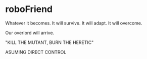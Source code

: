 # roboFriend
Whatever it becomes.
It will survive.
It will adapt.
It will overcome.

Our overlord will arrive.

"KILL THE MUTANT, BURN THE HERETIC"
































ASUMING DIRECT CONTROL